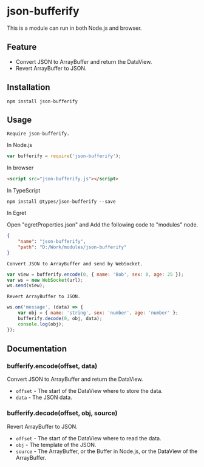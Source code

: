 # json-bufferify

This is a module can run in both Node.js and browser.

## Feature

* Convert JSON to ArrayBuffer and return the DataView.
* Revert ArrayBuffer to JSON.

## Installation

```
npm install json-bufferify
```

## Usage

`Require json-bufferify.`

In Node.js

```javascript
var bufferify = require('json-bufferify');
```

In browser

```html
<script src="json-bufferify.js"></script>
```

In TypeScript

```
npm install @types/json-bufferify --save
```

In Egret

Open "egretProperties.json" and Add the following code to "modules" node.

```json
{
    "name": "json-bufferify",
    "path": "D:/Work/modules/json-bufferify"
}
```

`Convert JSON to ArrayBuffer and send by WebSocket.`

```javascript
var view = bufferify.encode(0, { name: 'Bob', sex: 0, age: 25 });
var ws = new WebSocket(url);
ws.send(view);
```

`Revert ArrayBuffer to JSON.`

```javascript
ws.on('message', (data) => {
    var obj = { name: 'string', sex: 'number', age: 'number' };
    bufferify.decode(0, obj, data);
    console.log(obj);
});
```

## Documentation

### bufferify.encode(offset, data)

Convert JSON to ArrayBuffer and return the DataView.

* `offset` - The start of the DataView where to store the data.
* `data` - The JSON data.

### bufferify.decode(offset, obj, source)

Revert ArrayBuffer to JSON.

* `offset` - The start of the DataView where to read the data.
* `obj` - The template of the JSON.
* `source` - The ArrayBuffer, or the Buffer in Node.js, or the DataView of the ArrayBuffer.